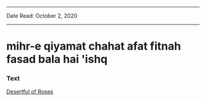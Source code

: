 
---

Date Read: October 2, 2020

---


# mihr-e qiyamat chahat afat fitnah fasad bala hai 'ishq


### Text

[Desertful of Roses](http://www.columbia.edu/itc/mealac/pritchett/00garden/16c/1658/index_1658.html)


